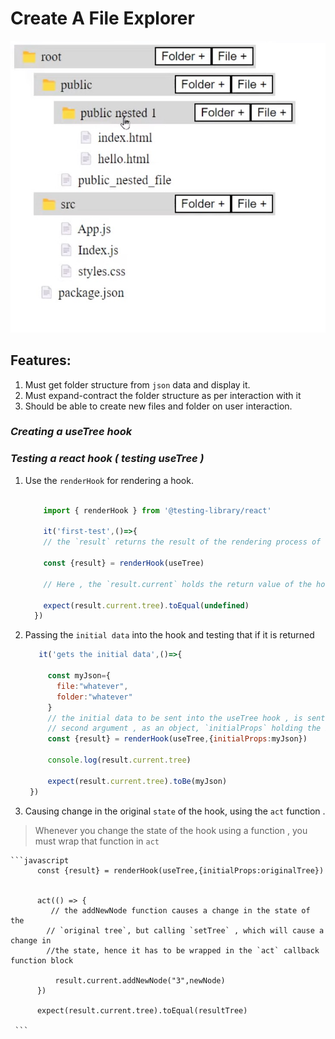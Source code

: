 # Create A File Explorer

![Folder](./pics/folder-structure.jpg "folder structure to be created")


## Features:
1. Must get folder structure from `json` data and display it.
1. Must expand-contract the folder structure as per interaction with it
1. Should be able to create new files and folder on user interaction.


### *Creating a useTree hook*



### *Testing a react hook ( testing useTree )*

1. Use the `renderHook`  for rendering a hook.
   
    
      ```javascript

          import { renderHook } from '@testing-library/react'

          it('first-test',()=>{
          // the `result` returns the result of the rendering process of the hook

          const {result} = renderHook(useTree)

          // Here , the `result.current` holds the return value of the hook 

          expect(result.current.tree).toEqual(undefined)
        })

      ```
1. Passing the `initial data` into the hook and testing that if it is returned
    
     ``` javascript 
        it('gets the initial data',()=>{
        
          const myJson={
            file:"whatever",
            folder:"whatever"
          }
          // the initial data to be sent into the useTree hook , is sent as the 
          // second argument , as an object, `initialProps` holding the initial data
          const {result} = renderHook(useTree,{initialProps:myJson})
          
          console.log(result.current.tree)
          
          expect(result.current.tree).toBe(myJson)
      })
    ```

1. Causing change in the original `state` of the hook, using the `act` function .
   
> Whenever you change the state of the hook using a function , you must wrap that function in `act`

    ```javascript
          const {result} = renderHook(useTree,{initialProps:originalTree})
          
          
          act(() => {
             // the addNewNode function causes a change in the state of the
            // `original tree`, but calling `setTree` , which will cause a change in 
            //the state, hence it has to be wrapped in the `act` callback function block
  
              result.current.addNewNode("3",newNode)
          })
   
          expect(result.current.tree).toEqual(resultTree)
  
     ```
 